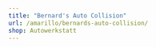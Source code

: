 ```yaml
---
title: "Bernard's Auto Collision"
url: /amarillo/bernards-auto-collision/
shop: Autowerkstatt
---
```

